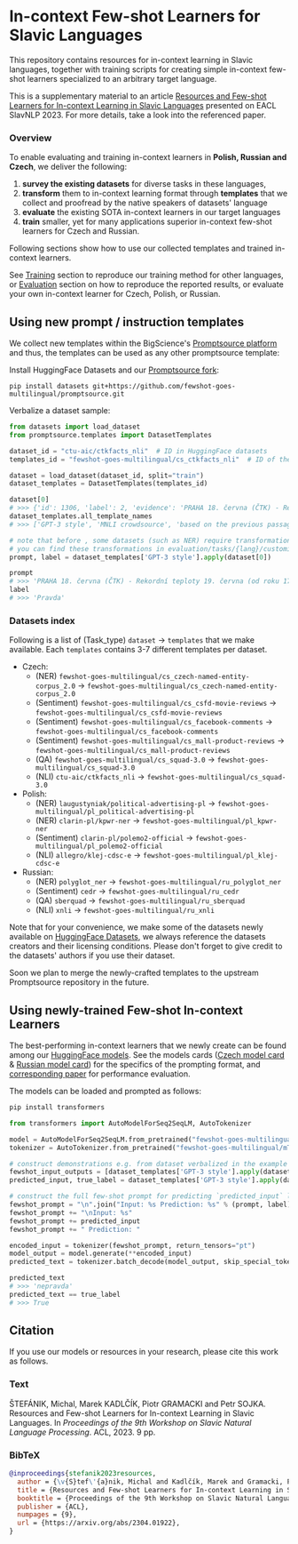 
# In-context Few-shot Learners for Slavic Languages

This repository contains resources for in-context learning in Slavic languages, 
together with training scripts for creating simple in-context few-shot learners specialized to an arbitrary target language.

This is a supplementary material to an article [Resources and Few-shot Learners
for In-context Learning in Slavic Languages](https://arxiv.org/abs/2304.01922) presented on EACL SlavNLP 2023.
For more details, take a look into the referenced paper.

### Overview

To enable evaluating and training in-context learners in **Polish, Russian and Czech**, we deliver the following:

1. **survey the existing datasets** for diverse tasks in these languages, 
2.  **transform** them to in-context learning format through **templates** that we collect 
and proofread by the native speakers of datasets' language
3. **evaluate** the existing SOTA in-context learners in our target languages
4. **train** smaller, yet for many applications superior in-context few-shot learners for Czech and Russian.

Following sections show how to use our collected templates and trained in-context learners.

See [Training](training) section to reproduce our training method for other languages, 
or [Evaluation](evaluation) section on how to reproduce the reported results, or evaluate your own in-context learner for Czech, Polish, or Russian. 

## Using new prompt / instruction templates

We collect new templates within the BigScience's [Promptsource platform](https://github.com/bigscience-workshop/promptsource)
and thus, the templates can be used as any other promptsource template:

Install HuggingFace Datasets and our [Promptsource fork](https://github.com/fewshot-goes-multilingual/promptsource):
```shell
pip install datasets git+https://github.com/fewshot-goes-multilingual/promptsource.git
```
Verbalize a dataset sample:
```python
from datasets import load_dataset
from promptsource.templates import DatasetTemplates

dataset_id = "ctu-aic/ctkfacts_nli"  # ID in HuggingFace datasets
templates_id = "fewshot-goes-multilingual/cs_ctkfacts_nli"  # ID of the promptsource templates

dataset = load_dataset(dataset_id, split="train")
dataset_templates = DatasetTemplates(templates_id)

dataset[0]
# >>> {'id': 1306, 'label': 2, 'evidence': 'PRAHA 18. června (ČTK) - Rekordní teploty 19. června (od roku 1775 měřené v pražském Klementinu) byly následující: nejvyšší teplota 31,2 z roku 1917 a 1934, nejnižší teplota 7,3 z roku 1985\\. Dlouhodobý průměrný normál: 17,9 stupně Celsia.', 'claim': 'Rekordní teploty se od roku 1775 měří v Praze.'}
dataset_templates.all_template_names
# >>> ['GPT-3 style', 'MNLI crowdsource', 'based on the previous passage', 'does it follow that', 'must be true', 'should assume', 'take the following as truth']

# note that before , some datasets (such as NER) require transformations
# you can find these transformations in evaluation/tasks/{lang}/customized_datasets.py
prompt, label = dataset_templates['GPT-3 style'].apply(dataset[0])

prompt
# >>> 'PRAHA 18. června (ČTK) - Rekordní teploty 19. června (od roku 1775 měřené v pražském Klementinu) byly následující: nejvyšší teplota 31,2 z roku 1917 a 1934, nejnižší teplota 7,3 z roku 1985\\. Dlouhodobý průměrný normál: 17,9 stupně Celsia.\nOtázka: Rekordní teploty se od roku 1775 měří v Praze. Pravda, nepravda, nebo ani jedno?'
label
# >>> 'Pravda'
```


### Datasets index

Following is a list of (Task_type) `dataset` -> `templates` that we make available. 
Each `templates` contains 3-7 different templates per dataset.

* Czech:
  * (NER) `fewshot-goes-multilingual/cs_czech-named-entity-corpus_2.0` -> `fewshot-goes-multilingual/cs_czech-named-entity-corpus_2.0`
  * (Sentiment) `fewshot-goes-multilingual/cs_csfd-movie-reviews` -> `fewshot-goes-multilingual/cs_csfd-movie-reviews`
  * (Sentiment) `fewshot-goes-multilingual/cs_facebook-comments` -> `fewshot-goes-multilingual/cs_facebook-comments`
  * (Sentiment) `fewshot-goes-multilingual/cs_mall-product-reviews` -> `fewshot-goes-multilingual/cs_mall-product-reviews`
  * (QA) `fewshot-goes-multilingual/cs_squad-3.0` -> `fewshot-goes-multilingual/cs_squad-3.0`
  * (NLI) `ctu-aic/ctkfacts_nli` -> `fewshot-goes-multilingual/cs_squad-3.0`
* Polish:
  * (NER) `laugustyniak/political-advertising-pl` -> `fewshot-goes-multilingual/pl_political-advertising-pl`
  * (NER) `clarin-pl/kpwr-ner` -> `fewshot-goes-multilingual/pl_kpwr-ner`
  * (Sentiment) `clarin-pl/polemo2-official` -> `fewshot-goes-multilingual/pl_polemo2-official`
  * (NLI) `allegro/klej-cdsc-e` -> `fewshot-goes-multilingual/pl_klej-cdsc-e`
* Russian:
  * (NER) `polyglot_ner` -> `fewshot-goes-multilingual/ru_polyglot_ner`
  * (Sentiment) `cedr` -> `fewshot-goes-multilingual/ru_cedr`
  * (QA) `sberquad` -> `fewshot-goes-multilingual/ru_sberquad`
  * (NLI) `xnli` -> `fewshot-goes-multilingual/ru_xnli`

Note that for your convenience, we make some of the datasets newly available 
on [HuggingFace Datasets](https://huggingface.co/datasets), we always reference the datasets creators 
and their licensing conditions.
Please don't forget to give credit to the datasets' authors if you use their dataset.

Soon we plan to merge the newly-crafted templates to the upstream Promptsource repository in the future.

## Using newly-trained Few-shot In-context Learners

The best-performing in-context learners that we newly create can be found among our [HuggingFace models](https://huggingface.co/fewshot-goes-multilingual).
See the models cards ([Czech model card](https://huggingface.co/fewshot-goes-multilingual/mTk-SQuAD_en-SQAD_cs-1B) & [Russian model card](https://huggingface.co/fewshot-goes-multilingual/mTk-AdversarialQA_en-SberQuAD_ru-1B)) for the specifics of the prompting format, and
[corresponding paper](https://arxiv.org/abs/2304.01922) for performance evaluation.

The models can be loaded and prompted as follows:
```bash
pip install transformers
```

```python
from transformers import AutoModelForSeq2SeqLM, AutoTokenizer

model = AutoModelForSeq2SeqLM.from_pretrained("fewshot-goes-multilingual/mTk-SQuAD_en-SQAD_cs-1B")
tokenizer = AutoTokenizer.from_pretrained("fewshot-goes-multilingual/mTk-SQuAD_en-SQAD_cs-1B")

# construct demonstrations e.g. from dataset verbalized in the example above 
fewshot_input_outputs = [dataset_templates['GPT-3 style'].apply(dataset[i]) for i in range(3)]
predicted_input, true_label = dataset_templates['GPT-3 style'].apply(dataset[3])

# construct the full few-shot prompt for predicting `predicted_input` label
fewshot_prompt = "\n".join("Input: %s Prediction: %s" % (prompt, label) for prompt, label in fewshot_input_outputs)
fewshot_prompt += "\nInput: %s"
fewshot_prompt += predicted_input
fewshot_prompt += " Prediction: "

encoded_input = tokenizer(fewshot_prompt, return_tensors="pt")
model_output = model.generate(**encoded_input)
predicted_text = tokenizer.batch_decode(model_output, skip_special_tokens=True)[0]

predicted_text
# >>> 'nepravda'
predicted_text == true_label
# >>> True
```

## Citation

If you use our models or resources in your research, please cite this work as follows.

### Text

ŠTEFÁNIK, Michal, Marek KADLČÍK, Piotr GRAMACKI and Petr SOJKA. Resources and Few-shot Learners for In-context Learning in Slavic Languages. In *Proceedings of the 9th Workshop on Slavic Natural Language Processing*. ACL, 2023. 9 pp.

### BibTeX

```bib
@inproceedings{stefanik2023resources,
  author = {\v{S}tef\'{a}nik, Michal and Kadlčík, Marek and Gramacki, Piotr and Sojka, Petr},
  title = {Resources and Few-shot Learners for In-context Learning in Slavic Languages},
  booktitle = {Proceedings of the 9th Workshop on Slavic Natural Language Processing},
  publisher = {ACL},
  numpages = {9},
  url = {https://arxiv.org/abs/2304.01922},
}
```

